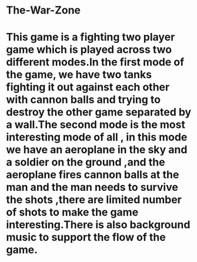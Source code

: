 # The-War-Zone
# This game is a fighting two player game which is played across two different modes.In the first mode of the game, we have two tanks fighting it out against each other with cannon balls and trying to destroy the other game separated by a wall.The second  mode is the most interesting mode of all , in this mode we have an aeroplane in the sky and a soldier on the ground ,and the aeroplane fires cannon balls at the man and the man needs to survive the shots ,there are limited number of shots to make the game interesting.There is also background music to support the flow of the game. 
